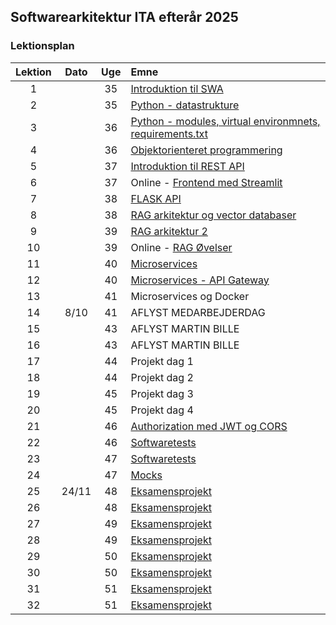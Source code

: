## Softwarearkitektur ITA efterår 2025

### Lektionsplan


| Lektion |    Dato    |   Uge   | Emne                                                                       |
|:-------:|:----------:|:-------:|:---------------------------------------------------------------------------|
|    1    |            |   35    | [Introduktion til SWA](materialer/intro1/py_intro_1.md)                |
|    2    |            |   35    | [Python - datastrukture](materialer/intro2/py_intro_2.md)                 |
|    3    |            |   36    | [Python - modules, virtual environmnets, requirements.txt](materialer/intro3/py_intro_3.md) |
|    4    |            |   36    | [Objektorienteret programmering](materialer/oop1/oop_1.md) |
|    5    |            |   37    | [Introduktion til REST API](materialer/restapi1/introduktion_til_rest_api.md)  |
|    6    |            |   37    | Online - [Frontend med Streamlit]()                              |
|    7    |            |   38    | [FLASK API](materialer/restapi2/flask.md)                            |
|    8    |            |   38    | [RAG arkitektur og vector databaser](materialer/rag1/rag1.md)                                     |
|    9    |            |   39    | [RAG arkitektur 2](materialer/rag2/rag2.md)    |
|   10    |            |   39    | Online - [RAG Øvelser]()                             |
|   11    |            |   40    | [Microservices](materialer/microservices1/microservices_1.md)    |
|   12    |            |   40    | [Microservices - API Gateway](materialer/microservice2/microservices_2.md)        |
|   13    |            |   41    | Microservices og Docker                                                    |
|   14    |    8/10    |   41    | AFLYST MEDARBEJDERDAG                                                     |
|   15    |            |   43    | AFLYST MARTIN BILLE |
|   16    |            |   43    | AFLYST MARTIN BILLE |
|   17    |            |   44    | Projekt dag 1                                                              |
|   18    |            |   44    | Projekt dag 2                                                       |
|   19    |            |   45    | Projekt dag 3                                                              |
|   20    |            |   45    | Projekt dag 4                                                                  |
|   21    |            |   46    | [Authorization med JWT og CORS](lessons/ses10.md)        |
|   22    |            |   46    | [Softwaretests](materialer/tests1/testing_1.md)    |
|   23    |            |   47    | [Softwaretests](materialer/tests1/testing_1.md)       |
|   24    |            |   47    | [Mocks](materialer/tests2/testing_2.md)                                  |
|   25    |   24/11    |   48    | [Eksamensprojekt](lessons/ses10.md)                                       |
|   26    |            |   48    | [Eksamensprojekt](lessons/ses10.md)                                       |
|   27    |            |   49    | [Eksamensprojekt](lessons/ses10.md)                                       |
|   28    |            |   49    | [Eksamensprojekt](lessons/ses10.md)                                       |
|   29    |            |   50    | [Eksamensprojekt](lessons/ses10.md)                                       |
|   30    |            |   50    | [Eksamensprojekt](lessons/ses10.md)                                       |
|   31    |            |   51    | [Eksamensprojekt](lessons/ses10.md)                                       |
|   32    |            |   51    | [Eksamensprojekt](lessons/ses10.md)                                       |


<!--
## Om faget
* [Læs mere om faget her](formalia/about_this_elective.md)


* [Requests module analyse](materialer/requests_module/requests.md)
* [Linux OS](materialer/docker1/docker_1.md) 
* [Docker](materialer/docker2/docker_2.md) 
* [Docker Volumes, Docker Compose, environment variables](materialer/docker3/docker_3.md)
-->

